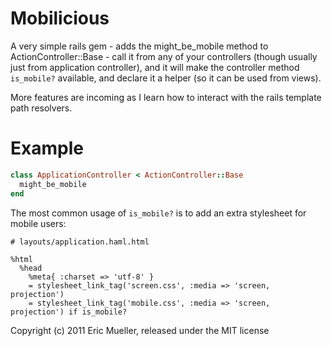 Mobilicious
==========

A very simple rails gem - adds the might_be_mobile method to ActionController::Base -
call it from any of your controllers (though usually just from application controller),
and it will make the controller method `is_mobile?` available, and declare it a helper
(so it can be used from views).

More features are incoming as I learn how to interact with the rails template path resolvers.

Example
=======

```ruby
class ApplicationController < ActionController::Base
  might_be_mobile
end
```

The most common usage of `is_mobile?` is to add an extra stylesheet for mobile users:

```haml
# layouts/application.haml.html

%html
  %head
    %meta{ :charset => 'utf-8' }
    = stylesheet_link_tag('screen.css', :media => 'screen, projection')
    = stylesheet_link_tag('mobile.css', :media => 'screen, projection') if is_mobile?

```


Copyright (c) 2011 Eric Mueller, released under the MIT license
